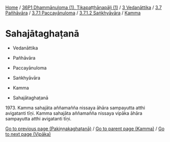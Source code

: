 
[Home](/) / [36P1 Dhammānuloma (1), Tikapaṭṭhānapāḷi (1)](../../../../...md) / [3 Vedanāttika](../../../...md) / [3.7 Pañhāvāra](../../...md) / [3.7.1 Paccayānuloma](../...md) / [3.7.1.2 Saṅkhyāvāra](...md) / [Kamma](../36P1/3/3.7/3.7.1/3.7.1.2/Kamma.md)

# Sahajātaghaṭanā

* Vedanāttika

* Pañhāvāra

* Paccayānuloma

* Saṅkhyāvāra

* Kamma

* Sahajātaghaṭanā

1973\. Kamma sahajāta aññamañña nissaya āhāra sampayutta atthi avigatanti tīṇi. Kamma sahajāta aññamañña nissaya vipāka āhāra sampayutta atthi avigatanti tīṇi.

[Go to previous page (Pakiṇṇakaghaṭanā)](Pakinnakaghatana.md) / [Go to parent page (Kamma)](../36P1/3/3.7/3.7.1/3.7.1.2/Kamma.md) / [Go to next page (Vipāka)](../Vipaka.md)


